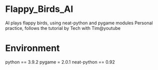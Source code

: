 # Flappy_Birds_AI
AI plays flappy birds, using neat-python and pygame modules
Personal practice, follows the tutorial by Tech with Tim@youtube

# Environment
python == 3.9.2
pygame = 2.0.1
neat-python == 0.92
